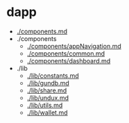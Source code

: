 # dapp

* [./components.md](https://github.com/GoodDollar/GoodDAPP/tree/ebab18a3b00331568f45ccd4f3474cd48caf404d/docs/dapp/components.md)
* ./components
  * [./components/appNavigation.md](https://github.com/GoodDollar/GoodDAPP/tree/ebab18a3b00331568f45ccd4f3474cd48caf404d/docs/dapp/components/appNavigation.md)
  * [./components/common.md](components/common.md)
  * [./components/dashboard.md](components/dashboard.md)
* ./lib
  * [./lib/constants.md](https://github.com/GoodDollar/GoodDAPP/tree/ebab18a3b00331568f45ccd4f3474cd48caf404d/docs/dapp/lib/constants.md)
  * [./lib/gundb.md](lib/gundb.md)
  * [./lib/share.md](lib/share.md)
  * [./lib/undux.md](lib/undux.md)
  * [./lib/utils.md](lib/utils.md)
  * [./lib/wallet.md](lib/wallet.md)


